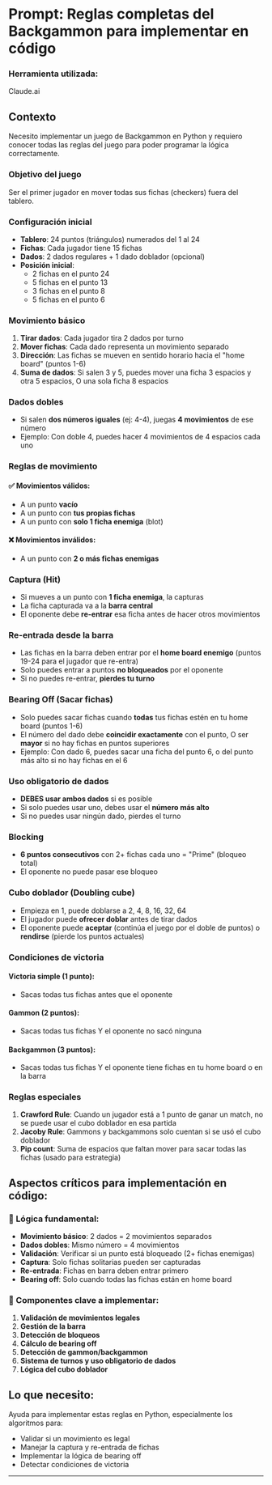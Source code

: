 # Prompt: Reglas completas del Backgammon para implementar en código

### Herramienta utilizada:
Claude.ai

## Contexto
Necesito implementar un juego de Backgammon en Python y requiero conocer todas las reglas del juego para poder programar la lógica correctamente.

### Objetivo del juego
Ser el primer jugador en mover todas sus fichas (checkers) fuera del tablero.

### Configuración inicial
- **Tablero**: 24 puntos (triángulos) numerados del 1 al 24
- **Fichas**: Cada jugador tiene 15 fichas
- **Dados**: 2 dados regulares + 1 dado doblador (opcional)
- **Posición inicial**: 
  - 2 fichas en el punto 24
  - 5 fichas en el punto 13  
  - 3 fichas en el punto 8
  - 5 fichas en el punto 6

### Movimiento básico
1. **Tirar dados**: Cada jugador tira 2 dados por turno
2. **Mover fichas**: Cada dado representa un movimiento separado
3. **Dirección**: Las fichas se mueven en sentido horario hacia el "home board" (puntos 1-6)
4. **Suma de dados**: Si salen 3 y 5, puedes mover una ficha 3 espacios y otra 5 espacios, O una sola ficha 8 espacios

### Dados dobles
- Si salen **dos números iguales** (ej: 4-4), juegas **4 movimientos** de ese número
- Ejemplo: Con doble 4, puedes hacer 4 movimientos de 4 espacios cada uno

### Reglas de movimiento
#### ✅ Movimientos válidos:
- A un punto **vacío**
- A un punto con **tus propias fichas**
- A un punto con **solo 1 ficha enemiga** (blot)

#### ❌ Movimientos inválidos:
- A un punto con **2 o más fichas enemigas**

### Captura (Hit)
- Si mueves a un punto con **1 ficha enemiga**, la capturas
- La ficha capturada va a la **barra central**
- El oponente debe **re-entrar** esa ficha antes de hacer otros movimientos

### Re-entrada desde la barra
- Las fichas en la barra deben entrar por el **home board enemigo** (puntos 19-24 para el jugador que re-entra)
- Solo puedes entrar a puntos **no bloqueados** por el oponente
- Si no puedes re-entrar, **pierdes tu turno**

### Bearing Off (Sacar fichas)
- Solo puedes sacar fichas cuando **todas** tus fichas estén en tu home board (puntos 1-6)
- El número del dado debe **coincidir exactamente** con el punto, O ser **mayor** si no hay fichas en puntos superiores
- Ejemplo: Con dado 6, puedes sacar una ficha del punto 6, o del punto más alto si no hay fichas en el 6

### Uso obligatorio de dados
- **DEBES usar ambos dados** si es posible
- Si solo puedes usar uno, debes usar el **número más alto**
- Si no puedes usar ningún dado, pierdes el turno

### Blocking
- **6 puntos consecutivos** con 2+ fichas cada uno = "Prime" (bloqueo total)
- El oponente no puede pasar ese bloqueo

### Cubo doblador (Doubling cube)
- Empieza en 1, puede doblarse a 2, 4, 8, 16, 32, 64
- El jugador puede **ofrecer doblar** antes de tirar dados
- El oponente puede **aceptar** (continúa el juego por el doble de puntos) o **rendirse** (pierde los puntos actuales)

### Condiciones de victoria
#### Victoria simple (1 punto):
- Sacas todas tus fichas antes que el oponente

#### Gammon (2 puntos):
- Sacas todas tus fichas Y el oponente no sacó ninguna

#### Backgammon (3 puntos):
- Sacas todas tus fichas Y el oponente tiene fichas en tu home board o en la barra

### Reglas especiales
1. **Crawford Rule**: Cuando un jugador está a 1 punto de ganar un match, no se puede usar el cubo doblador en esa partida
2. **Jacoby Rule**: Gammons y backgammons solo cuentan si se usó el cubo doblador
3. **Pip count**: Suma de espacios que faltan mover para sacar todas las fichas (usado para estrategia)

## Aspectos críticos para implementación en código:

### 🔧 Lógica fundamental:
- **Movimiento básico**: 2 dados = 2 movimientos separados
- **Dados dobles**: Mismo número = 4 movimientos
- **Validación**: Verificar si un punto está bloqueado (2+ fichas enemigas)
- **Captura**: Solo fichas solitarias pueden ser capturadas
- **Re-entrada**: Fichas en barra deben entrar primero
- **Bearing off**: Solo cuando todas las fichas están en home board

### 🎯 Componentes clave a implementar:
1. **Validación de movimientos legales**
2. **Gestión de la barra** 
3. **Detección de bloqueos**
4. **Cálculo de bearing off**
5. **Detección de gammon/backgammon**
6. **Sistema de turnos y uso obligatorio de dados**
7. **Lógica del cubo doblador**

## Lo que necesito:
Ayuda para implementar estas reglas en Python, especialmente los algoritmos para:
- Validar si un movimiento es legal
- Manejar la captura y re-entrada de fichas
- Implementar la lógica de bearing off
- Detectar condiciones de victoria

---
